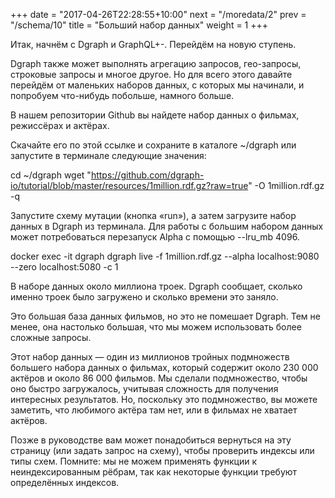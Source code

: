 +++
date =  "2017-04-26T22:28:55+10:00"
next = "/moredata/2"
prev = "/schema/10"
title = "Больший набор данных"
weight = 1
+++

Итак, начнём с Dgraph и GraphQL+-. Перейдём на новую ступень.

Dgraph также может выполнять агрегацию запросов, гео-запросы, строковые запросы и многое другое. Но для всего этого давайте перейдём от маленьких наборов данных, с которых мы начинали, и попробуем что-нибудь побольше, намного больше.

В нашем репозитории Github вы найдете набор данных о фильмах, режиссёрах и актёрах.

Скачайте его по этой ссылке и сохраните в каталоге ~/dgraph или запустите в терминале следующие значения:

cd ~/dgraph
wget "https://github.com/dgraph-io/tutorial/blob/master/resources/1million.rdf.gz?raw=true" -O 1million.rdf.gz -q

Запустите схему мутации (кнопка «run»‎), а затем загрузите набор данных в Dgraph из терминала. Для работы с большим набором данных может потребоваться перезапуск Alpha с помощью --lru_mb 4096.

docker exec -it dgraph dgraph live -f 1million.rdf.gz --alpha localhost:9080 --zero localhost:5080 -c 1

В наборе данных около миллиона троек. Dgraph сообщает, сколько именно троек было загружено и сколько времени это заняло.

Это большая база данных фильмов, но это не помешает Dgraph. Тем не менее, она настолько большая, что мы можем использовать более сложные запросы.

Этот набор данных — один из миллионов тройных подмножеств большего набора данных о фильмах, который содержит около 230 000 актёров и около 86 000 фильмов. Мы сделали подмножество, чтобы оно быстро загружалось, учитывая сложность для получения интересных результатов. Но, поскольку это подмножество, вы можете заметить, что любимого актёра там нет, или в фильмах не хватает актёров.

Позже в руководстве вам может понадобиться вернуться на эту страницу (или задать запрос на схему), чтобы проверить индексы или типы схем. Помните: мы не можем применять функции к неиндексированным рёбрам, так как некоторые функции требуют определённых индексов.
